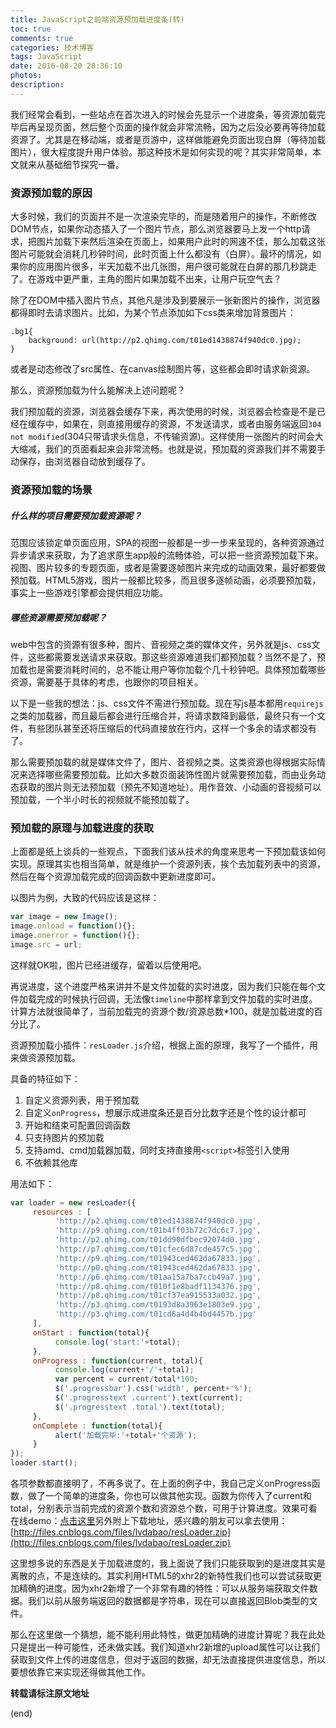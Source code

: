```yaml
---
title: JavaScript之前端资源预加载进度条(转)
toc: true
comments: true
categories: 技术博客
tags: JavaScript
date: 2016-08-20 20:36:10
photos:
description:
---
```


我们经常会看到，一些站点在首次进入的时候会先显示一个进度条，等资源加载完毕后再呈现页面，然后整个页面的操作就会非常流畅，因为之后没必要再等待加载资源了。尤其是在移动端，或者是页游中，这样做能避免页面出现白屏（等待加载图片），很大程度提升用户体验。那这种技术是如何实现的呢？其实非常简单，本文就来从基础细节探究一番。
<!--more-->
### 资源预加载的原因

大多时候，我们的页面并不是一次渲染完毕的，而是随着用户的操作，不断修改DOM节点，如果你动态插入了一个图片节点，那么浏览器要马上发一个http请求，把图片加载下来然后渲染在页面上，如果用户此时的网速不佳，那么加载这张图片可能就会消耗几秒钟时间，此时页面上什么都没有（白屏）。最坏的情况，如果你的应用图片很多，半天加载不出几张图，用户很可能就在白屏的那几秒跳走了。在游戏中更严重，主角的图片如果加载不出来，让用户玩空气去？

除了在DOM中插入图片节点，其他凡是涉及到要展示一张新图片的操作，浏览器都得即时去请求图片。比如，为某个节点添加如下css类来增加背景图片：

```css3
.bg1{
    background: url(http://p2.qhimg.com/t01ed1438874f940dc0.jpg);
}
```
或者是动态修改了src属性、在canvas绘制图片等，这些都会即时请求新资源。

那么，资源预加载为什么能解决上述问题呢？

我们预加载的资源，浏览器会缓存下来，再次使用的时候，浏览器会检查是不是已经在缓存中，如果在，则直接用缓存的资源，不发送请求，或者由服务端返回`304 not modified`(304只带请求头信息，不传输资源)。这样使用一张图片的时间会大大缩减，我们的页面看起来会非常流畅。也就是说，预加载的资源我们并不需要手动保存，由浏览器自动放到缓存了。

### 资源预加载的场景

##### 什么样的项目需要预加载资源呢？

范围应该锁定单页面应用，SPA的视图一般都是一步一步来呈现的，各种资源通过异步请求来获取，为了追求原生app般的流畅体验，可以把一些资源预加载下来。视图、图片较多的专题页面，或者是需要逐帧图片来完成的动画效果，最好都要做预加载。HTML5游戏，图片一般都比较多，而且很多逐帧动画，必须要预加载，事实上一些游戏引擎都会提供相应功能。

##### 哪些资源需要预加载呢？

web中包含的资源有很多种，图片、音视频之类的媒体文件，另外就是js、css文件，这些都需要发送请求来获取。那这些资源难道我们都预加载？当然不是了，预加载也是需要消耗时间的，总不能让用户等你加载个几十秒钟吧。具体预加载哪些资源，需要基于具体的考虑，也跟你的项目相关。

以下是一些我的想法：js、css文件不需进行预加载。现在写js基本都用`requirejs`之类的加载器，而且最后都会进行压缩合并，将请求数降到最低，最终只有一个文件，有些团队甚至还将压缩后的代码直接放在行内，这样一个多余的请求都没有了。

那么需要预加载的就是媒体文件了，图片、音视频之类。这类资源也得根据实际情况来选择哪些需要预加载。比如大多数页面装饰性图片就需要预加载，而由业务动态获取的图片则无法预加载（预先不知道地址）。用作音效、小动画的音视频可以预加载，一个半小时长的视频就不能预加载了。

### 预加载的原理与加载进度的获取
     
上面都是纸上谈兵的一些观点，下面我们该从技术的角度来思考一下预加载该如何实现。原理其实也相当简单，就是维护一个资源列表，挨个去加载列表中的资源，然后在每个资源加载完成的回调函数中更新进度即可。

以图片为例，大致的代码应该是这样：
```js
var image = new Image();
image.onload = function(){};
image.onerror = function(){};
image.src = url;
```
这样就OK啦，图片已经进缓存，留着以后使用吧。

再说进度，这个进度严格来讲并不是文件加载的实时进度，因为我们只能在每个文件加载完成的时候执行回调，无法像`timeline`中那样拿到文件加载的实时进度。计算方法就很简单了，当前加载完的资源个数/资源总数*100，就是加载进度的百分比了。

资源预加载小插件：`resLoader.js`介绍，根据上面的原理，我写了一个插件，用来做资源预加载。

具备的特征如下：

1. 自定义资源列表，用于预加载
2. 自定义`onProgress`，想展示成进度条还是百分比数字还是个性的设计都可
3. 开始和结束可配置回调函数
4. 只支持图片的预加载
5. 支持amd、cmd加载器加载，同时支持直接用`<script>`标签引入使用
6. 不依赖其他库

用法如下：

```js
var loader = new resLoader({
     resources : [
          'http://p2.qhimg.com/t01ed1438874f940dc0.jpg',
          'http://p9.qhimg.com/t01b4ff03b72c7dc6c7.jpg',
          'http://p2.qhimg.com/t01dd90dfbec92074d0.jpg',
          'http://p7.qhimg.com/t01cfec6d87cde457c5.jpg',
          'http://p9.qhimg.com/t01943ced462da67833.jpg',
          'http://p0.qhimg.com/t01943ced462da67833.jpg',
          'http://p6.qhimg.com/t01aa15a7ba7ccb49a7.jpg',
          'http://p8.qhimg.com/t010f1e8badf1134376.jpg',
          'http://p8.qhimg.com/t01cf37ea915533a032.jpg',
          'http://p3.qhimg.com/t0193d8a3963e1803e9.jpg',
          'http://p3.qhimg.com/t01cd6a4d4b4bd4457b.jpg'
     ],
     onStart : function(total){
          console.log('start:'+total);
     },
     onProgress : function(current, total){
          console.log(current+'/'+total);
          var percent = current/total*100;
          $('.progressbar').css('width', percent+'%');
          $('.progresstext .current').text(current);
          $('.progresstext .total').text(total);
     },
     onComplete : function(total){
          alert('加载完毕:'+total+'个资源');
     }
});
loader.start();
```

各项参数都直接明了，不再多说了。在上面的例子中，我自己定义onProgress函数，做了一个简单的进度条，你也可以做其他实现。函数为你传入了current和total，分别表示当前完成的资源个数和资源总个数，可用于计算进度。效果可看在线demo：[点击这里](http://idoube.com/proj/resLoader/demo.html)另外附上下载地址，感兴趣的朋友可以拿去使用：[http://files.cnblogs.com/files/lvdabao/resLoader.zip](http://files.cnblogs.com/files/lvdabao/resLoader.zip)

这里想多说的东西是关于加载进度的，我上面说了我们只能获取到的是进度其实是离散的点，不是连续的。其实利用HTML5的xhr2的新特性我们也可以尝试获取更加精确的进度。因为xhr2新增了一个非常有趣的特性：可以从服务端获取文件数据。我们以前从服务端返回的数据都是字符串，现在可以直接返回Blob类型的文件。

那么在这里做一个猜想，能不能利用此特性，做更加精确的进度计算呢？我在此处只是提出一种可能性，还未做实践。我们知道xhr2新增的upload属性可以让我们获取到文件上传的进度信息，但对于返回的数据，却无法直接提供进度信息，所以要想依靠它来实现还得做其他工作。

**转载请标注原文地址**

(end)
